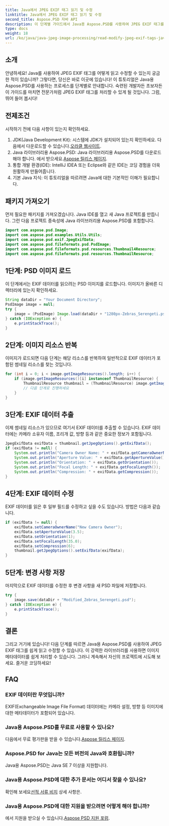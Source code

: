 ```yaml
---
title: Java에서 JPEG EXIF 태그 읽기 및 수정
linktitle: Java에서 JPEG EXIF 태그 읽기 및 수정
second_title: Aspose.PSD 자바 API
description: 이 단계별 가이드에서 Java용 Aspose.PSD를 사용하여 JPEG EXIF 태그를 읽고 수정하는 방법을 알아보세요. 이미지 메타데이터를 손쉽게 처리하려는 개발자에게 적합합니다.
type: docs
weight: 18
url: /ko/java/java-jpeg-image-processing/read-modify-jpeg-exif-tags-java/
---
```

## 소개
안녕하세요! Java를 사용하여 JPEG EXIF 태그를 어떻게 읽고 수정할 수 있는지 궁금한 적이 있습니까? 그렇다면, 당신은 바로 이곳에 있습니다! 이 튜토리얼은 Java용 Aspose.PSD를 사용하는 프로세스를 단계별로 안내합니다. 숙련된 개발자든 초보자든 이 가이드를 마치면 전문가처럼 JPEG EXIF 태그를 처리할 수 있게 될 것입니다. 그럼, 뛰어 들어 봅시다!
## 전제조건
시작하기 전에 다음 사항이 있는지 확인하세요.
1.  JDK(Java Development Kit): 시스템에 JDK가 설치되어 있는지 확인하세요. 다음에서 다운로드할 수 있습니다.[오라클 웹사이트](https://www.oracle.com/java/technologies/javase-jdk11-downloads.html).
2.  Java 라이브러리용 Aspose.PSD: Java 라이브러리용 Aspose.PSD를 다운로드해야 합니다. 에서 받으세요.[Aspose 릴리스 페이지](https://releases.aspose.com/psd/java/).
3. 통합 개발 환경(IDE): IntelliJ IDEA 또는 Eclipse와 같은 IDE는 코딩 경험을 더욱 원활하게 만들어줍니다.
4. 기본 Java 지식: 이 튜토리얼을 따르려면 Java에 대한 기본적인 이해가 필요합니다.
## 패키지 가져오기
먼저 필요한 패키지를 가져오겠습니다. Java IDE를 열고 새 Java 프로젝트를 만듭니다. 그런 다음 프로젝트 종속성에 Java 라이브러리용 Aspose.PSD를 포함합니다.
```java
import com.aspose.psd.Image;
import com.aspose.psd.examples.Utils.Utils;
import com.aspose.psd.exif.JpegExifData;
import com.aspose.psd.fileformats.psd.PsdImage;
import com.aspose.psd.fileformats.psd.resources.Thumbnail4Resource;
import com.aspose.psd.fileformats.psd.resources.ThumbnailResource;
```
## 1단계: PSD 이미지 로드
이 단계에서는 EXIF 데이터를 읽으려는 PSD 이미지를 로드합니다. 이미지가 올바른 디렉터리에 있는지 확인하세요.
```java
String dataDir = "Your Document Directory";
PsdImage image = null;
try {
    image = (PsdImage) Image.load(dataDir + "1280px-Zebras_Serengeti.psd");
} catch (IOException e) {
    e.printStackTrace();
}
```
## 2단계: 이미지 리소스 반복
이미지가 로드되면 다음 단계는 해당 리소스를 반복하여 일반적으로 EXIF 데이터가 포함된 썸네일 리소스를 찾는 것입니다.
```java
for (int i = 0; i < image.getImageResources().length; i++) {
    if (image.getImageResources()[i] instanceof ThumbnailResource) {
        ThumbnailResource thumbnail = (ThumbnailResource) image.getImageResources()[i];
        // 다음 단계로 진행하세요
    }
}
```
## 3단계: EXIF 데이터 추출
이제 썸네일 리소스가 있으므로 여기서 EXIF 데이터를 추출할 수 있습니다. EXIF 데이터에는 카메라 소유자 이름, 조리개 값, 방향 등과 같은 중요한 정보가 포함됩니다.
```java
JpegExifData exifData = thumbnail.getJpegOptions().getExifData();
if (exifData != null) {
    System.out.println("Camera Owner Name: " + exifData.getCameraOwnerName());
    System.out.println("Aperture Value: " + exifData.getApertureValue());
    System.out.println("Orientation: " + exifData.getOrientation());
    System.out.println("Focal Length: " + exifData.getFocalLength());
    System.out.println("Compression: " + exifData.getCompression());
}
```
## 4단계: EXIF 데이터 수정
EXIF 데이터를 읽은 후 일부 필드를 수정하고 싶을 수도 있습니다. 방법은 다음과 같습니다.
```java
if (exifData != null) {
    exifData.setCameraOwnerName("New Camera Owner");
    exifData.setApertureValue(3.5);
    exifData.setOrientation(1);
    exifData.setFocalLength(35.0);
    exifData.setCompression(6);
    thumbnail.getJpegOptions().setExifData(exifData);
}
```
## 5단계: 변경 사항 저장
마지막으로 EXIF 데이터를 수정한 후 변경 사항을 새 PSD 파일에 저장합니다.
```java
try {
    image.save(dataDir + "Modified_Zebras_Serengeti.psd");
} catch (IOException e) {
    e.printStackTrace();
}
```

## 결론
그리고 거기에 있습니다! 다음 단계를 따르면 Java용 Aspose.PSD를 사용하여 JPEG EXIF 태그를 쉽게 읽고 수정할 수 있습니다. 이 강력한 라이브러리를 사용하면 이미지 메타데이터를 쉽게 처리할 수 있습니다. 그러니 계속해서 자신의 프로젝트에 시도해 보세요. 즐거운 코딩하세요!
## FAQ
### EXIF 데이터란 무엇입니까?
EXIF(Exchangeable Image File Format) 데이터에는 카메라 설정, 방향 등 이미지에 대한 메타데이터가 포함되어 있습니다.
### Java용 Aspose.PSD를 무료로 사용할 수 있나요?
 다음에서 무료 평가판을 받을 수 있습니다.[Aspose 릴리스 페이지](https://releases.aspose.com/).
### Aspose.PSD for Java는 모든 버전의 Java와 호환됩니까?
Java용 Aspose.PSD는 Java SE 7 이상을 지원합니다.
### Java용 Aspose.PSD에 대한 추가 문서는 어디서 찾을 수 있나요?
 확인해 보세요[선적 서류 비치](https://reference.aspose.com/psd/java/) 상세 사항은.
### Java용 Aspose.PSD에 대한 지원을 받으려면 어떻게 해야 합니까?
 에서 지원을 받으실 수 있습니다.[Aspose PSD 지원 포럼](https://forum.aspose.com/c/psd/34).